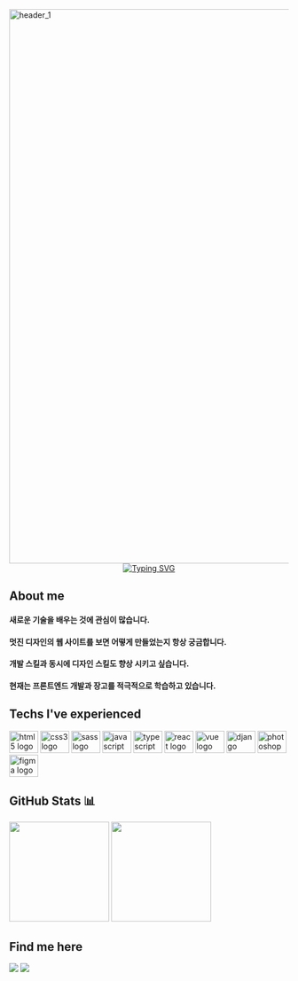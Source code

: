 <img width="1000" alt="header_1" src="https://user-images.githubusercontent.com/99501431/209255979-ec22d6b7-6b32-4903-80da-71fd0490437d.png">
<div align="center">
    <a href="https://git.io/typing-svg"><img src="https://readme-typing-svg.demolab.com?font=Fira+Code&size=30&duration=2000&pause=1000&color=2F81F7&center=true&vCenter=true&width=435&lines=Hi%2C+I'm+Lee+MoonSeob;I+like+web+development" alt="Typing SVG" /></a>
</div>

<h2>About me</h2>
<div>
    <h4>새로운 기술을 배우는 것에 관심이 많습니다.</h4>
    <h4>멋진 디자인의 웹 사이트를 보면 어떻게 만들었는지 항상 궁금합니다.</h4>
    <h4>개발 스킬과 동시에 디자인 스킬도 향상 시키고 싶습니다.</h4>
    <h4>현재는 프론트엔드 개발과 장고를 적극적으로 학습하고 있습니다.</h4>
</div>

<h2>Techs I've experienced</h2>
<div>
    <img src="https://cdn.jsdelivr.net/gh/devicons/devicon/icons/html5/html5-original.svg" height="40" width="52" alt="html5 logo"  />
    <img src="https://cdn.jsdelivr.net/gh/devicons/devicon/icons/css3/css3-original.svg" height="40" width="52" alt="css3 logo"  />
    <img src="https://cdn.jsdelivr.net/gh/devicons/devicon/icons/sass/sass-original.svg" height="40" width="52" alt="sass logo" />
    <img src="https://cdn.jsdelivr.net/gh/devicons/devicon/icons/javascript/javascript-original.svg" height="40" width="52" alt="javascript logo"  />
    <img src="https://cdn.jsdelivr.net/gh/devicons/devicon/icons/typescript/typescript-original.svg" height="40" width="52" alt="typescript logo"  />
    <img src="https://cdn.jsdelivr.net/gh/devicons/devicon/icons/react/react-original.svg" height="40" width="52" alt="react logo"  />
    <img src="https://cdn.jsdelivr.net/gh/devicons/devicon/icons/vuejs/vuejs-original.svg" height="40" width="52" alt="vue logo"  />
    <img src="https://cdn.jsdelivr.net/gh/devicons/devicon/icons/django/django-plain.svg"" height="40" width="52" alt="django logo"  />
    <img src="https://cdn.jsdelivr.net/gh/devicons/devicon/icons/photoshop/photoshop-plain.svg" height="40" width="52" alt="photoshop logo"/>
    <img src="https://cdn.jsdelivr.net/gh/devicons/devicon/icons/figma/figma-original.svg" height="40" width="52" alt="figma logo"//>
</div>

<h2>GitHub Stats 📊</h2>
<div>
    <img height="180em" src="https://github-readme-stats.vercel.app/api?username=galadriel91&show_icons=true&include_all_commits=true&theme=holi">
    <img height="180em" src="https://github-readme-stats.vercel.app/api/top-langs/?username=galadriel91&layout=compact&theme=holi">
</div>

<h2>Find me here</h2>
<div>
    <a href="https://whitetree.netlify.app/" target="_blank"><img src="https://img.shields.io/badge/website-1F6E8C?style=flat&logo=HomeAdvisor&logoColor=fff"></a>
    <a href="mailto:g_ala@naver.com"><img src="https://img.shields.io/badge/g_ala@naver.com-EA4335?style=flat&logo=Gmail&logoColor=fff"></a>
</div>
